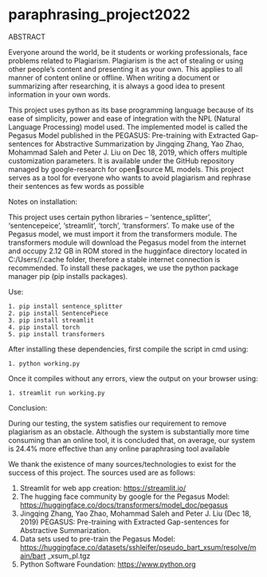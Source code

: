 # paraphrasing_project2022
ABSTRACT

Everyone around the world, be it students or working professionals, face problems related to 
Plagiarism. Plagiarism is the act of stealing or using other people’s content and presenting it as 
your own. This applies to all manner of content online or offline. When writing a document or 
summarizing after researching, it is always a good idea to present information in your own 
words. 

This project uses python as its base programming language because of its ease of simplicity,
power and ease of integration with the NPL (Natural Language Processing) model used.
The implemented model is called the Pegasus Model published in the PEGASUS: Pre-training 
with Extracted Gap-sentences for Abstractive Summarization by Jingqing Zhang, Yao Zhao, 
Mohammad Saleh and Peter J. Liu on Dec 18, 2019, which offers multiple customization 
parameters. It is available under the GitHub repository managed by google-research for opensource ML models. 
This project serves as a tool for everyone who wants to avoid plagiarism and rephrase their 
sentences as few words as possible

Notes on installation:

This project uses certain python libraries – ‘sentence_splitter’, ‘sentencepeice’, ‘streamlit’, ‘torch’, 
‘transformers’. To make use of the Pegasus model, we must import it from the transformers module. The 
transformers module will download the Pegasus model from the internet and occupy 2.12 GB in ROM 
stored in the hugginface directory located in C:/Users/<username>/.cache folder, therefore a stable internet 
connection is recommended. To install these packages, we use the python package manager pip (pip installs 
packages).
    
Use:
   
    1. pip install sentence_splitter
    2. pip install SentencePiece
    3. pip install streamlit
    4. pip install torch
    5. pip install transformers
   
After installing these dependencies, first compile the script in cmd using:
   
    1. python working.py
    
Once it compiles without any errors, view the output on your browser using:
    
    1. streamlit run working.py
    
Conclusion:

During our testing, the system satisfies our requirement to remove plagiarism as an obstacle. 
Although the system is substantially more time consuming than an online tool, it is concluded
that, on average, our system is 24.4% more effective than any online paraphrasing tool
available
    
    
We thank the existence of many sources/technologies to exist for the success of this project. 
The sources used are as follows:
1. Streamlit for web app creation: 
https://streamlit.io/
2. The hugging face community by google for the Pegasus Model: 
https://huggingface.co/docs/transformers/model_doc/pegasus
3. Jingqing Zhang, Yao Zhao, Mohammad Saleh and Peter J. Liu (Dec 18, 2019) 
PEGASUS: Pre-training with Extracted Gap-sentences for Abstractive 
Summarization.
4. Data sets used to pre-train the Pegasus Model: 
https://huggingface.co/datasets/sshleifer/pseudo_bart_xsum/resolve/main/bart
_xsum_pl.tgz
5. Python Software Foundation: 
https://www.python.org
